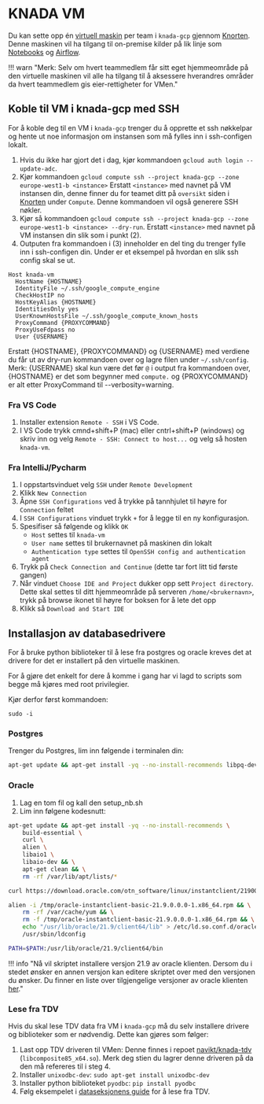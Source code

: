 # KNADA VM
Du kan sette opp én [virtuell maskin](https://cloud.google.com/compute/docs/instances) per team i `knada-gcp` gjennom [Knorten](https://knorten.knada.io). Denne maskinen vil ha tilgang til on-premise kilder på lik linje som [Notebooks](./notebook/knada-notebook.md) og [Airflow](./airflow/knada-airflow.md).

!!! warn "Merk: Selv om hvert teammedlem får sitt eget hjemmeområde på den virtuelle maskinen vil alle ha tilgang til å aksessere hverandres områder da hvert teammedlem gis eier-rettigheter for VMen."

## Koble til VM i knada-gcp med SSH 
For å koble deg til en VM i `knada-gcp` trenger du å opprette et ssh nøkkelpar og hente ut noe informasjon om instansen som må fylles inn i ssh-configen lokalt.

1. Hvis du ikke har gjort det i dag, kjør kommandoen `gcloud auth login --update-adc`.
2. Kjør kommandoen `gcloud compute ssh --project knada-gcp --zone europe-west1-b <instance>` Erstatt `<instance>` med navnet på VM instansen din, denne finner du for teamet ditt på `oversikt` siden i [Knorten](https://knorten.knada.io/oversikt) under `Compute`. Denne kommandoen vil også generere SSH nøkler.
3. Kjør så kommandoen `gcloud compute ssh --project knada-gcp --zone europe-west1-b <instance> --dry-run`. Erstatt `<instance>` med navnet på VM instansen din slik som i punkt (2).
4. Outputen fra kommandoen i (3) inneholder en del ting du trenger fylle inn i ssh-configen din. Under er et eksempel på hvordan en slik ssh config skal se ut.
````
Host knada-vm
  HostName {HOSTNAME}
  IdentityFile ~/.ssh/google_compute_engine
  CheckHostIP no
  HostKeyAlias {HOSTNAME}
  IdentitiesOnly yes
  UserKnownHostsFile ~/.ssh/google_compute_known_hosts
  ProxyCommand {PROXYCOMMAND}
  ProxyUseFdpass no
  User {USERNAME}
````

Erstatt {HOSTNAME}, {PROXYCOMMAND} og {USERNAME} med verdiene du får ut av dry-run kommandoen over og lagre filen under `~/.ssh/config`. Merk: {USERNAME} skal kun være det før `@` i output fra kommandoen over, {HOSTNAME} er det som begynner med `compute.` og {PROXYCOMMAND} er alt etter ProxyCommand til --verbosity=warning. 

### Fra VS Code
1. Installer extension `Remote - SSH` i VS Code.
2. I VS Code trykk cmnd+shift+P (mac) eller cntrl+shift+P (windows) og skriv inn og velg `Remote - SSH: Connect to host...` og velg så hosten `knada-vm`.

### Fra IntelliJ/Pycharm
1. I oppstartsvinduet velg `SSH` under `Remote Development`
2. Klikk `New Connection`
3. Åpne `SSH Configurations` ved å trykke på tannhjulet til høyre for `Connection` feltet
4. I `SSH Configurations` vinduet trykk `+` for å legge til en ny konfigurasjon.
5. Spesifiser så følgende og klikk `OK`
    - `Host` settes til `knada-vm`
    - `User name` settes til brukernavnet på maskinen din lokalt
    - `Authentication type` settes til `OpenSSH config and authentication agent`
6. Trykk på `Check Connection and Continue` (dette tar fort litt tid første gangen)
7. Når vinduet `Choose IDE and Project` dukker opp sett `Project directory`. Dette skal settes til ditt hjemmeområde på serveren `/home/<brukernavn>`, trykk på browse ikonet til høyre for boksen for å lete det opp
8. Klikk så `Download and Start IDE`

## Installasjon av databasedrivere
For å bruke python biblioteker til å lese fra postgres og oracle kreves det at drivere for det er installert på den virtuelle maskinen.

For å gjøre det enkelt for dere å komme i gang har vi lagd to scripts som begge må kjøres med root privilegier.

Kjør derfor først kommandoen:
```
sudo -i
```

### Postgres
Trenger du Postgres, lim inn følgende i terminalen din:
```bash
apt-get update && apt-get install -yq --no-install-recommends libpq-dev
```

### Oracle
1. Lag en tom fil og kall den setup_nb.sh
2. Lim inn følgene kodesnutt:
```bash
apt-get update && apt-get install -yq --no-install-recommends \
    build-essential \
    curl \
    alien \
    libaio1 \
    libaio-dev && \
    apt-get clean && \
    rm -rf /var/lib/apt/lists/*

curl https://download.oracle.com/otn_software/linux/instantclient/219000/oracle-instantclient-basic-21.9.0.0.0-1.x86_64.rpm > /tmp/oracle-instantclient-basic-21.9.0.0.0-1.x86_64.rpm

alien -i /tmp/oracle-instantclient-basic-21.9.0.0.0-1.x86_64.rpm && \
    rm -rf /var/cache/yum && \
    rm -f /tmp/oracle-instantclient-basic-21.9.0.0.0-1.x86_64.rpm && \
    echo "/usr/lib/oracle/21.9/client64/lib" > /etc/ld.so.conf.d/oracle-instantclient21.9.conf && \
    /usr/sbin/ldconfig

PATH=$PATH:/usr/lib/oracle/21.9/client64/bin
```

!!! info "Nå vil skriptet installere versjon 21.9 av oracle klienten. Dersom du i stedet ønsker en annen versjon kan editere skriptet over med den versjonen du ønsker. Du finner en liste over tilgjengelige versjoner av oracle klienten [her](https://www.oracle.com/cis/database/technologies/instant-client/linux-x86-64-downloads.html)."

### Lese fra TDV
Hvis du skal lese TDV data fra VM i `knada-gcp` må du selv installere drivere og biblioteker som er nødvendig. Dette kan gjøres som følger:

1. Last opp TDV driveren til VMen: Denne finnes i repoet [navikt/knada-tdv](https://github.com/navikt/knada-tdv) (`libcomposite85_x64.so`). Merk deg stien du lagrer denne driveren på da den må refereres til i steg 4.
2. Installer `unixodbc-dev`: `sudo apt-get install unixodbc-dev`
3. Installer python biblioteket `pyodbc`: `pip install pyodbc`
4. Følg eksempelet i [dataseksjonens guide](https://reimagined-umbrella-50bfbf70.pages.github.io/kompetanse/guider/hente_data_fra_tdv.html) for å lese fra TDV.